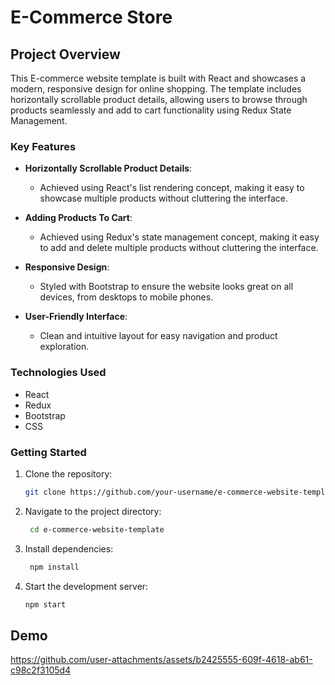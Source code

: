 # E-Commerce Store

## Project Overview

This E-commerce website template is built with React and showcases a modern, responsive design for online shopping. The template includes horizontally scrollable product details, allowing users to browse through products seamlessly and add to cart functionality using Redux State Management.

### Key Features

- **Horizontally Scrollable Product Details**: 
  - Achieved using React's list rendering concept, making it easy to showcase multiple products without cluttering the interface.
    
- **Adding Products To Cart**: 
  - Achieved using Redux's state management concept, making it easy to add and delete multiple products without cluttering the interface.

- **Responsive Design**: 
  - Styled with Bootstrap to ensure the website looks great on all devices, from desktops to mobile phones.

- **User-Friendly Interface**: 
  - Clean and intuitive layout for easy navigation and product exploration.

### Technologies Used

- React
- Redux
- Bootstrap
- CSS

### Getting Started

1. Clone the repository:
   ```bash
   git clone https://github.com/your-username/e-commerce-website-template.git

2. Navigate to the project directory:
   ```bash
    cd e-commerce-website-template

3. Install dependencies:
   ```bash
    npm install

4. Start the development server:
    ```bash
    npm start

## Demo

https://github.com/user-attachments/assets/b2425555-609f-4618-ab61-c98c2f3105d4


